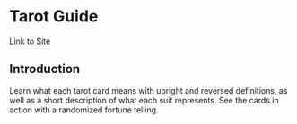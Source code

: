 # Tarot Guide

[Link to Site](https://carring10.github.io/tarot-guide/index.html)

## Introduction

Learn what each tarot card means with upright and reversed definitions, as well as a short description of what each suit represents. See the cards in action with a randomized fortune telling.
